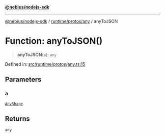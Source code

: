[**@nebius/nodejs-sdk**](../../../../README.md)

***

[@nebius/nodejs-sdk](../../../../README.md) / [runtime/protos/any](../README.md) / anyToJSON

# Function: anyToJSON()

> **anyToJSON**(`a`): `any`

Defined in: [src/runtime/protos/any.ts:15](https://github.com/nebius/nodejs-sdk/blob/2ec552fb564ad8fdbf78c4eb6e73ce9101501e8a/src/runtime/protos/any.ts#L15)

## Parameters

### a

[`AnyShape`](../type-aliases/AnyShape.md)

## Returns

`any`
